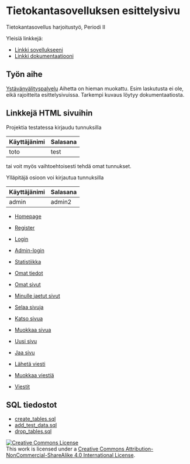 # Tietokantasovelluksen esittelysivu

Tietokantasovellus harjoitustyö, Periodi II

Yleisiä linkkejä:

* [Linkki sovellukseeni](https://protected-reef-49430.herokuapp.com/)
* [Linkki dokumentaatiooni](https://github.com/Zudoku/tsoha-ystavapalvelu/blob/master/doc/dokumentaatio.pdf)

## Työn aihe

[Ystävänvälityspalvelu](http://advancedkittenry.github.io/suunnittelu_ja_tyoymparisto/aiheet/Ystavanvalityspalvelu.html) 
Aihetta on hieman muokattu. Esim laskutusta ei ole, eikä rajoitteita esittelysivuissa. Tarkempi kuvaus löytyy dokumentaatiosta.

## Linkkejä HTML sivuihin

Projektia testatessa kirjaudu tunnuksilla

| Käyttäjänimi  | Salasana  |
|---|---|
| toto  | test  |

tai voit myös vaihtoehtoisesti tehdä omat tunnukset.

Ylläpitäjä osioon voi kirjautua tunnuksilla 

| Käyttäjänimi  | Salasana  |
|---|---|
| admin  | admin2  |

* [Homepage](https://protected-reef-49430.herokuapp.com/)
* [Register](https://protected-reef-49430.herokuapp.com/register)
* [Login](https://protected-reef-49430.herokuapp.com/login)

* [Admin-login](https://protected-reef-49430.herokuapp.com/loginadmin)
* [Statistiikka](https://protected-reef-49430.herokuapp.com/statistiikka)

* [Omat tiedot](https://protected-reef-49430.herokuapp.com/profile/1)
* [Omat sivut](https://protected-reef-49430.herokuapp.com/mypages)

* [Minulle jaetut sivut](https://protected-reef-49430.herokuapp.com/sharedpages) 
* [Selaa sivuja](https://protected-reef-49430.herokuapp.com/pagelist)
* [Katso sivua](https://protected-reef-49430.herokuapp.com/page/1)
* [Muokkaa sivua](https://protected-reef-49430.herokuapp.com/page/1/edit)
* [Uusi sivu](https://protected-reef-49430.herokuapp.com/newpage)
* [Jaa sivu](https://protected-reef-49430.herokuapp.com/page/share/3)

* [Lähetä viesti](https://protected-reef-49430.herokuapp.com/message/2/send)
* [Muokkaa viestiä](https://protected-reef-49430.herokuapp.com/message/2/edit)
* [Viestit](https://protected-reef-49430.herokuapp.com/mymessages)

## SQL tiedostot

* [create_tables.sql](https://github.com/Zudoku/tsoha-ystavapalvelu/blob/master/src/main/resources/sql/create_tables.sql)
* [add_test_data.sql](https://github.com/Zudoku/tsoha-ystavapalvelu/blob/master/src/main/resources/sql/add_test_data.sql)
* [drop_tables.sql](https://github.com/Zudoku/tsoha-ystavapalvelu/blob/master/src/main/resources/sql/drop_tables.sql)

<a rel="license" href="http://creativecommons.org/licenses/by-nc-sa/4.0/"><img alt="Creative Commons License" style="border-width:0" src="https://i.creativecommons.org/l/by-nc-sa/4.0/88x31.png" /></a><br />This work is licensed under a <a rel="license" href="http://creativecommons.org/licenses/by-nc-sa/4.0/">Creative Commons Attribution-NonCommercial-ShareAlike 4.0 International License</a>.

